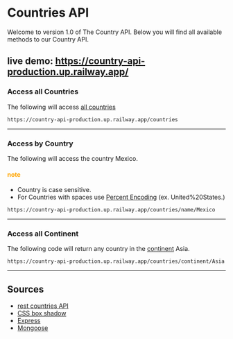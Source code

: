 # Countries API

Welcome to version 1.0 of The Country API. Below you will find all available methods to our Country API.
## live demo: https://country-api-production.up.railway.app/

### Access all Countries

The following will access [all countries](https://simple.wikipedia.org/wiki/List_of_countries)

```
https://country-api-production.up.railway.app/countries
```

---

### Access by Country

The following will access the country Mexico.
<br>

#### <span style="color:orange">note</span>

- Country is case sensitive.
  <br>
- For Countries with spaces use
  [Percent Encoding](https://developer.mozilla.org/en-US/docs/Glossary/percent-encoding) (ex. United%20States.)

```
https://country-api-production.up.railway.app/countries/name/Mexico
```

---

### Access all Continent

The following code will return any country in the [continent](https://en.wikipedia.org/wiki/Continent) Asia.

```
https://country-api-production.up.railway.app/countries/continent/Asia
```

---

## Sources

- [rest countries API](https://restcountries.com/)
- [CSS box shadow](https://getcssscan.com/css-box-shadow-example)
- [Express](https://expressjs.com/en/api.html)
- [Mongoose](https://mongoosejs.com/docs/documents.html)
